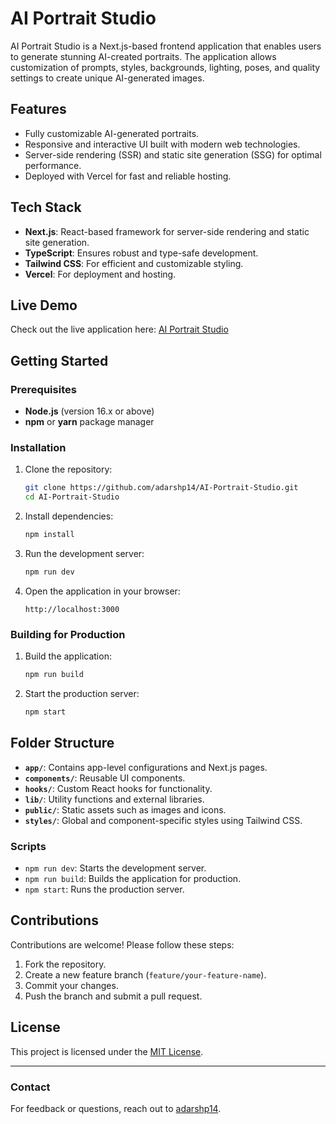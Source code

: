 # AI Portrait Studio

AI Portrait Studio is a Next.js-based frontend application that enables users to generate stunning AI-created portraits. The application allows customization of prompts, styles, backgrounds, lighting, poses, and quality settings to create unique AI-generated images.

## Features

- Fully customizable AI-generated portraits.
- Responsive and interactive UI built with modern web technologies.
- Server-side rendering (SSR) and static site generation (SSG) for optimal performance.
- Deployed with Vercel for fast and reliable hosting.

## Tech Stack

- **Next.js**: React-based framework for server-side rendering and static site generation.
- **TypeScript**: Ensures robust and type-safe development.
- **Tailwind CSS**: For efficient and customizable styling.
- **Vercel**: For deployment and hosting.

## Live Demo

Check out the live application here: [AI Portrait Studio](https://ai-portrait-frontend.vercel.app)

## Getting Started

### Prerequisites

- **Node.js** (version 16.x or above)
- **npm** or **yarn** package manager

### Installation

1. Clone the repository:
   ```bash
   git clone https://github.com/adarshp14/AI-Portrait-Studio.git
   cd AI-Portrait-Studio
   ```
2. Install dependencies:
   ```bash
   npm install
   ```
3. Run the development server:
   ```bash
   npm run dev
   ```
4. Open the application in your browser:
   ```
   http://localhost:3000
   ```

### Building for Production

1. Build the application:
   ```bash
   npm run build
   ```
2. Start the production server:
   ```bash
   npm start
   ```

## Folder Structure

- **`app/`**: Contains app-level configurations and Next.js pages.
- **`components/`**: Reusable UI components.
- **`hooks/`**: Custom React hooks for functionality.
- **`lib/`**: Utility functions and external libraries.
- **`public/`**: Static assets such as images and icons.
- **`styles/`**: Global and component-specific styles using Tailwind CSS.

### Scripts

- `npm run dev`: Starts the development server.
- `npm run build`: Builds the application for production.
- `npm start`: Runs the production server.

## Contributions

Contributions are welcome! Please follow these steps:

1. Fork the repository.
2. Create a new feature branch (`feature/your-feature-name`).
3. Commit your changes.
4. Push the branch and submit a pull request.

## License

This project is licensed under the [MIT License](LICENSE).

---

### Contact

For feedback or questions, reach out to [adarshp14](https://github.com/adarshp14).
